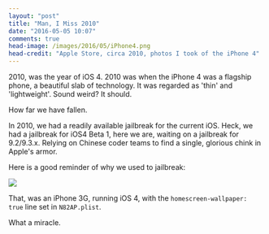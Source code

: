 ```yaml
---
layout: "post"
title: "Man, I Miss 2010"
date: "2016-05-05 10:07"
comments: true
head-image: /images/2016/05/iPhone4.png
head-credit: "Apple Store, circa 2010, photos I took of the iPhone 4"
---
```

2010, was the year of iOS 4. 2010 was when the iPhone 4 was a flagship phone, a beautiful slab of technology. It was regarded as 'thin' and 'lightweight'. Sound weird? It should.

How far we have fallen.


In 2010, we had a readily available jailbreak for the current iOS. Heck, we had a jailbreak for iOS4 Beta 1, here we are, waiting on a jailbreak for 9.2/9.3.x. Relying on Chinese coder teams to find a single, glorious chink in Apple's armor.

Here is a good reminder of why we used to jailbreak:

![](/images/2016/05/T183_PH.jpg)

That, was an iPhone 3G, running iOS 4, with the `homescreen-wallpaper: true` line set in `N82AP.plist`.

What a miracle.
